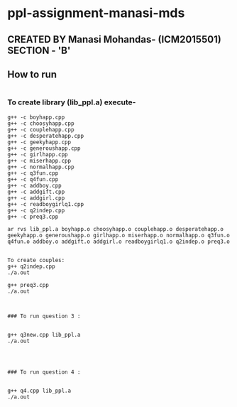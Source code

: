# ppl-assignment-manasi-mds
## CREATED BY Manasi Mohandas- (ICM2015501) SECTION - 'B'

## How to run


>```
### To create library (lib_ppl.a) execute-
```
g++ -c boyhapp.cpp
g++ -c choosyhapp.cpp
g++ -c couplehapp.cpp
g++ -c desperatehapp.cpp
g++ -c geekyhapp.cpp
g++ -c generoushapp.cpp
g++ -c girlhapp.cpp
g++ -c miserhapp.cpp
g++ -c normalhapp.cpp
g++ -c q3fun.cpp
g++ -c q4fun.cpp
g++ -c addboy.cpp
g++ -c addgift.cpp
g++ -c addgirl.cpp
g++ -c readboygirlq1.cpp
g++ -c q2indep.cpp
g++ -c preq3.cpp

ar rvs lib_ppl.a boyhapp.o choosyhapp.o couplehapp.o desperatehapp.o geekyhapp.o generoushapp.o girlhapp.o miserhapp.o normalhapp.o q3fun.o q4fun.o addboy.o addgift.o addgirl.o readboygirlq1.o q2indep.o preq3.o


To create couples:
g++ q2indep.cpp
./a.out

g++ preq3.cpp
./a.out



### To run question 3 :


g++ q3new.cpp lib_ppl.a
./a.out




### To run question 4 :


g++ q4.cpp lib_ppl.a
./a.out

